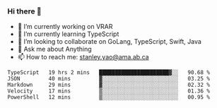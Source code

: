 ### Hi there 👋

- 🔭 I’m currently working on VRAR
- 🌱 I’m currently learning TypeScript
- 👯 I’m looking to collaborate on GoLang, TypeScript, Swift, Java
- 💬 Ask me about Anything
- 📫 How to reach me: stanley.yao@ama.ab.ca


<!--START_SECTION:waka-->
```text
TypeScript   19 hrs 2 mins   ██████████████████████▓░░   90.68 % 
JSON         40 mins         ▓░░░░░░░░░░░░░░░░░░░░░░░░   03.25 % 
Markdown     29 mins         ▓░░░░░░░░░░░░░░░░░░░░░░░░   02.32 % 
Velocity     17 mins         ▒░░░░░░░░░░░░░░░░░░░░░░░░   01.36 % 
PowerShell   12 mins         ▒░░░░░░░░░░░░░░░░░░░░░░░░   00.95 % 
```
<!--END_SECTION:waka-->
